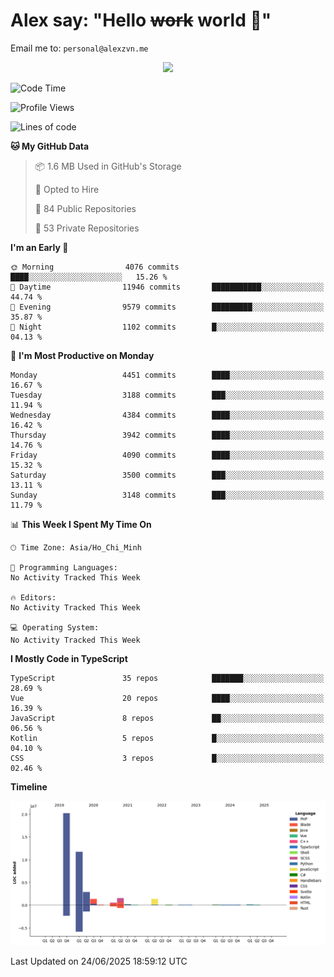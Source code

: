 # Alex say: "Hello ~~work~~ world 🐾"
Email me to: `personal@alexzvn.me`


<p align=center>
  <a href="https://skillicons.dev">
    <img src="https://skillicons.dev/icons?i=ts,js,php,nodejs,bun,vue,nuxt,react,svelte,tauri,laravel,rust,mongodb,docker,electron,redis,rabbitmq,tailwind,git,cloudflare,elysia,mysql,nginx,rollupjs,sentry,ubuntu,yarn,html,css,vite" />
  </a>
</p>

<!--START_SECTION:waka-->
![Code Time](http://img.shields.io/badge/Code%20Time-1%2C066%20hrs%2055%20mins-blue)

![Profile Views](http://img.shields.io/badge/Profile%20Views-0-blue)

![Lines of code](https://img.shields.io/badge/From%20Hello%20World%20I%27ve%20Written-40.8%20million%20lines%20of%20code-blue)

**🐱 My GitHub Data** 

> 📦 1.6 MB Used in GitHub's Storage 
 > 
> 💼 Opted to Hire
 > 
> 📜 84 Public Repositories 
 > 
> 🔑 53 Private Repositories 
 > 
**I'm an Early 🐤** 

```text
🌞 Morning                4076 commits        ████░░░░░░░░░░░░░░░░░░░░░   15.26 % 
🌆 Daytime                11946 commits       ███████████░░░░░░░░░░░░░░   44.74 % 
🌃 Evening                9579 commits        █████████░░░░░░░░░░░░░░░░   35.87 % 
🌙 Night                  1102 commits        █░░░░░░░░░░░░░░░░░░░░░░░░   04.13 % 
```
📅 **I'm Most Productive on Monday** 

```text
Monday                   4451 commits        ████░░░░░░░░░░░░░░░░░░░░░   16.67 % 
Tuesday                  3188 commits        ███░░░░░░░░░░░░░░░░░░░░░░   11.94 % 
Wednesday                4384 commits        ████░░░░░░░░░░░░░░░░░░░░░   16.42 % 
Thursday                 3942 commits        ████░░░░░░░░░░░░░░░░░░░░░   14.76 % 
Friday                   4090 commits        ████░░░░░░░░░░░░░░░░░░░░░   15.32 % 
Saturday                 3500 commits        ███░░░░░░░░░░░░░░░░░░░░░░   13.11 % 
Sunday                   3148 commits        ███░░░░░░░░░░░░░░░░░░░░░░   11.79 % 
```


📊 **This Week I Spent My Time On** 

```text
🕑︎ Time Zone: Asia/Ho_Chi_Minh

💬 Programming Languages: 
No Activity Tracked This Week

🔥 Editors: 
No Activity Tracked This Week

💻 Operating System: 
No Activity Tracked This Week
```

**I Mostly Code in TypeScript** 

```text
TypeScript               35 repos            ███████░░░░░░░░░░░░░░░░░░   28.69 % 
Vue                      20 repos            ████░░░░░░░░░░░░░░░░░░░░░   16.39 % 
JavaScript               8 repos             ██░░░░░░░░░░░░░░░░░░░░░░░   06.56 % 
Kotlin                   5 repos             █░░░░░░░░░░░░░░░░░░░░░░░░   04.10 % 
CSS                      3 repos             █░░░░░░░░░░░░░░░░░░░░░░░░   02.46 % 
```



**Timeline**

![Lines of Code chart](https://raw.githubusercontent.com/alexzvn/alexzvn/main/assets/bar_graph.png)


 Last Updated on 24/06/2025 18:59:12 UTC
<!--END_SECTION:waka-->
